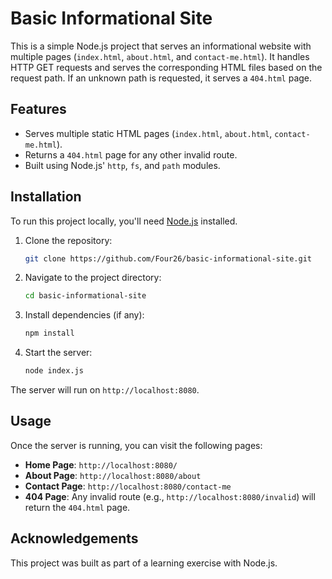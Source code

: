 # Basic Informational Site

This is a simple Node.js project that serves an informational website with multiple pages (`index.html`, `about.html`, and `contact-me.html`). It handles HTTP GET requests and serves the corresponding HTML files based on the request path. If an unknown path is requested, it serves a `404.html` page.

## Features
- Serves multiple static HTML pages (`index.html`, `about.html`, `contact-me.html`).
- Returns a `404.html` page for any other invalid route.
- Built using Node.js' `http`, `fs`, and `path` modules.

## Installation

To run this project locally, you'll need [Node.js](https://nodejs.org/) installed.

1. Clone the repository:

    ```bash
    git clone https://github.com/Four26/basic-informational-site.git
    ```

2. Navigate to the project directory:

    ```bash
    cd basic-informational-site
    ```

3. Install dependencies (if any):

    ```bash
    npm install
    ```

4. Start the server:

    ```bash
    node index.js
    ```

The server will run on `http://localhost:8080`.

## Usage

Once the server is running, you can visit the following pages:

- **Home Page**: `http://localhost:8080/`
- **About Page**: `http://localhost:8080/about`
- **Contact Page**: `http://localhost:8080/contact-me`
- **404 Page**: Any invalid route (e.g., `http://localhost:8080/invalid`) will return the `404.html` page.

## Acknowledgements

This project was built as part of a learning exercise with Node.js.
